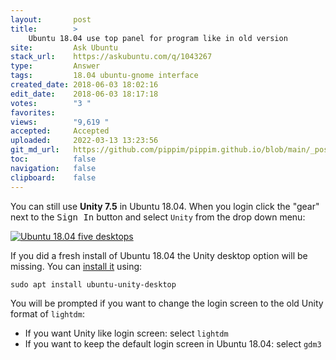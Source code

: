 ```yaml
---
layout:       post
title:        >
    Ubuntu 18.04 use top panel for program like in old version
site:         Ask Ubuntu
stack_url:    https://askubuntu.com/q/1043267
type:         Answer
tags:         18.04 ubuntu-gnome interface
created_date: 2018-06-03 18:02:16
edit_date:    2018-06-03 18:17:18
votes:        "3 "
favorites:    
views:        "9,619 "
accepted:     Accepted
uploaded:     2022-03-13 13:23:56
git_md_url:   https://github.com/pippim/pippim.github.io/blob/main/_posts/2018/2018-06-03-Ubuntu-18.04-use-top-panel-for-program-like-in-old-version.md
toc:          false
navigation:   false
clipboard:    false
---
```


You can still use **Unity 7.5** in Ubuntu 18.04. When you login click the "gear" next to the <kbd>Sign In</kbd> button and select `Unity` from the drop down menu:

[![Ubuntu 18.04 five desktops][1]][1]

If you did a fresh install of Ubuntu 18.04 the Unity desktop option will be missing. You can [install it][2] using:

``` 
sudo apt install ubuntu-unity-desktop
```

You will be prompted if you want to change the login screen to the old Unity format of `lightdm`:


-    If you want Unity like login screen: select `lightdm`
-    If you want to keep the default login screen in Ubuntu 18.04: select `gdm3`



  [1]: https://i.stack.imgur.com/NFxIl.jpg
  [2]: https://itsfoss.com/use-unity-ubuntu-17-10/
